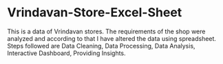 # Vrindavan-Store-Excel-Sheet
This is a data of Vrindavan stores. The requirements of the shop were analyzed and according to that I have altered the data using spreadsheet. 
Steps followed are Data Cleaning, Data Processing, Data Analysis, Interactive Dashboard, Providing Insights. 
